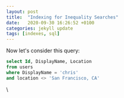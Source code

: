 ```yaml
---
layout: post
title:  "Indexing for Inequality Searches"
date:   2020-09-30 16:26:52 +0100
categories: jekyll update
tags: [indexes, sql]
---
```

Now let's consider this query:

```sql
select Id, DisplayName, Location
from users
where DisplayName = 'chris'
and location <> 'San Francisco, CA'
```
\
